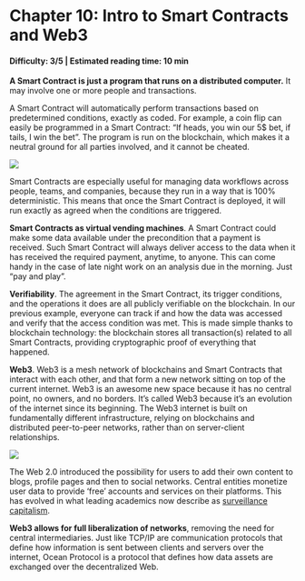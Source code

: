 # Chapter 10: Intro to Smart Contracts and Web3
#### Difficulty: **3/5** \| Estimated reading time: **10 min**

<dialog character="jellyfish">Have you heard about Smart Contracts and Web3? You don’t need to know the inner workings of how Smart Contracts work, but having a general idea of what they are and what they do will help. You may see in the water  without a mask, but things are blurry, so here is your next piece of equipment.</dialog>


**A Smart Contract is just a program that runs on a distributed computer.** It may involve one or more people and transactions.

A Smart Contract will automatically perform transactions based on predetermined conditions, exactly as coded. For example, a coin flip can easily be programmed in a Smart Contract: “If heads, you win our 5$ bet, if tails, I win the bet”. The program is run on the blockchain, which makes it a neutral ground for all parties involved, and it cannot be cheated.

<img src="/images/chapter5_0.png" />

Smart Contracts are especially useful for managing data workflows across people, teams, and companies, because they run in a way that is 100% deterministic. This means that once the Smart Contract is deployed, it will run exactly as agreed when the conditions are triggered.

**Smart Contracts as virtual vending machines**. A Smart Contract could make some data available under the precondition that a payment is received. Such Smart Contract will always deliver access to the data when it has received the required payment, anytime, to anyone. This can come handy in the case of  late night work on an analysis due in the morning. Just “pay and play”.

**Verifiability**. The agreement in the Smart Contract, its trigger conditions, and the operations it does are all publicly verifiable on the blockchain. In our previous example, everyone can track if and how the data was accessed and verify that the access condition was met. This is made simple thanks to blockchain technology: the blockchain stores all transaction(s) related to all Smart Contracts, providing cryptographic proof of everything that happened.

**Web3**. Web3 is a mesh network of blockchains and Smart Contracts that interact with each other, and that form a new network sitting on top of the current internet. Web3 is an awesome new space because it has no central point, no owners, and no borders.
It’s called Web3 because it’s an evolution of the internet since its beginning. The Web3 internet is built on fundamentally different infrastructure, relying on blockchains and distributed peer-to-peer networks, rather than on server-client relationships.

<img src="/images/chapter5_1.png" />

The Web 2.0  introduced the possibility for users to add their own content to blogs, profile pages and then to social networks. Central entities monetize user data to provide ‘free’ accounts and services on their platforms. This has evolved in what leading academics now describe as <a href="https://www.barnesandnoble.com/w/the-age-of-surveillance-capitalism-shoshana-zuboff/1127581387" target="_blank" >surveillance capitalism</a>.

**Web3 allows for full liberalization of networks**, removing the need for central intermediaries. Just like TCP/IP are communication protocols that define how information is sent between clients and servers over the internet, Ocean Protocol is a protocol that defines how data assets are exchanged over the decentralized Web.
